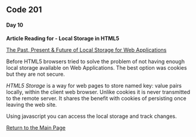 ## Code 201
#### Day 10

**Article Reading for - Local Storage in HTML5**

[The Past, Present & Future of Local Storage for Web Applications](http://diveinto.html5doctor.com/storage.html)

Before HTML5 browsers tried to solve the problem of not having enough local storage available on Web Applications. The best option was cookies but they are not secure.

*HTML5 Storage* is a way for web pages to store named key: value pairs locally, within the client web browser. Unlike cookies it is never transmitted to the remote server. It shares the benefit with cookies of persisting once leaving the web site.

Using javascript you can access the local storage and track changes.

[Return to the Main Page](README.md)